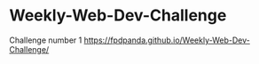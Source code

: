 # Weekly-Web-Dev-Challenge

Challenge number 1  https://fpdpanda.github.io/Weekly-Web-Dev-Challenge/

